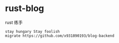# rust-blog

rust 练手

```
stay hungary Stay foolish
migrate https://github.com/x931890193/blog-backend
```
